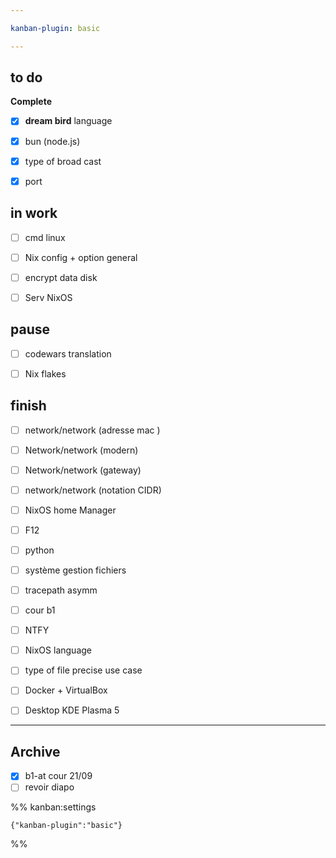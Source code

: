 ```yaml
---

kanban-plugin: basic

---
```


## to do

**Complete**
- [x] **dream bird** language
- [x] bun (node.js)
- [x] type of broad cast
- [x] port


## in work

- [ ] cmd linux
- [ ] Nix config + option general
- [ ] encrypt data disk
- [ ] Serv NixOS


## pause

- [ ] codewars translation
- [ ] Nix flakes


## finish

- [ ] network/network (adresse mac )
- [ ] Network/network (modern)
- [ ] Network/network (gateway)
- [ ] network/network (notation CIDR)
- [ ] NixOS home Manager
- [ ] F12
- [ ] python
- [ ] système gestion fichiers
- [ ] tracepath asymm
- [ ] cour b1
- [ ] NTFY
- [ ] NixOS language
- [ ] type of file precise use case
- [ ] Docker + VirtualBox
- [ ] Desktop KDE Plasma 5


***

## Archive

- [x] b1-at cour 21/09
- [ ] revoir diapo

%% kanban:settings
```
{"kanban-plugin":"basic"}
```
%%